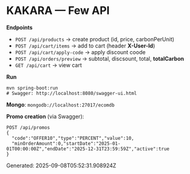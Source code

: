 # KAKARA — Few API

**Endpoints**
- `POST /api/products` → create product (id, price, carbonPerUnit)
- `POST /api/cart/items` → add to cart (header **X-User-Id**)
- `POST /api/cart/apply-code` → apply discount coode
- `POST /api/orders/preview` → subtotal, discsount, total, **totalCarbon**
- `GET /api/cart` → view cart

**Run**
```
mvn spring-boot:run
# Swagger: http://localhost:8080/swagger-ui.html
```
**Mongo**: `mongodb://localhost:27017/ecomdb`

**Promo creation** (via Swagger):
```
POST /api/promos
{
  "code":"OFFER10","type":"PERCENT","value":10,
  "minOrderAmount":0,"startDate":"2025-01-01T00:00:00Z","endDate":"2025-12-31T23:59:59Z","active":true
}
```
Generated: 2025-09-08T05:52:31.908924Z
